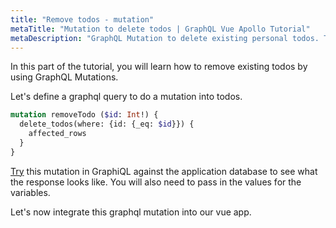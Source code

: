 ```yaml
---
title: "Remove todos - mutation"
metaTitle: "Mutation to delete todos | GraphQL Vue Apollo Tutorial"
metaDescription: "GraphQL Mutation to delete existing personal todos. Try the mutation in GraphiQL, passing the Authorization token to delete a todo"
---
```



<YoutubeEmbed link="https://www.youtube.com/embed/f6kDan28Q1k" />

In this part of the tutorial, you will learn how to remove existing todos by using GraphQL Mutations.

Let's define a graphql query to do a mutation into todos.

```graphql
mutation removeTodo ($id: Int!) {
  delete_todos(where: {id: {_eq: $id}}) {
    affected_rows
  }
}
```

[Try](https://hasura.io/learn/graphql/graphiql) this mutation in GraphiQL against the application database to see what the response looks like. You will also need to pass in the values for the variables.

Let's now integrate this graphql mutation into our vue app.
